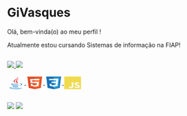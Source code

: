 <h1>
    <span>GiVasques</span>
</h1>

<p>Olá, bem-vinda(o) ao meu perfil !</p>
<p></p>Atualmente estou cursando Sistemas de informação na FIAP!</p>


##


<div>
  <a href="https://github.com/GiVasques">
  
  <img height="180em" src="https://github-readme-stats.vercel.app/api?username=GiVasques&show_icons=true&theme=nightowl&count_private=true"/>
  <img height="180em" src="https://github-readme-stats.vercel.app/api/top-langs/?username=GiVasques&layout=compact&theme=nightowl"/>
    
</div>
<div style="display: inline_block"><br>
  <img align="center" alt="GiVasques-Java" height="30" width="40" src="https://raw.githubusercontent.com/devicons/devicon/master/icons/java/java-original.svg">
  <img align="center" alt="GiVasques-HTML" height="30" width="40" src="https://raw.githubusercontent.com/devicons/devicon/master/icons/html5/html5-original.svg">
  <img align="center" alt="GiVasques-CSS" height="30" width="40" src="https://raw.githubusercontent.com/devicons/devicon/master/icons/css3/css3-original.svg">
  <img align="center" alt="GiVasques-Js" height="30" width="40" src="https://raw.githubusercontent.com/devicons/devicon/master/icons/javascript/javascript-plain.svg">
</div>
  
  ##
 
<div> 
  <a href="https://www.linkedin.com/in/giovanna-vasques-alexandre-718b3a1a3/" target="_blank"><img src="https://img.shields.io/badge/-LinkedIn-%230077B5?style=for-the-badge&logo=linkedin&logoColor=white" target="_blank"></a>  
    <a href = "mailto:gi.vasques1101@gmail.com"><img src="https://img.shields.io/badge/-Gmail-%23333?style=for-the-badge&logo=gmail&logoColor=white" target="_blank"></a>
</div>
